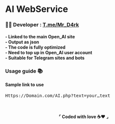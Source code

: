 # AI WebService
<h3>👨‍💻 Developer : <a href='https://T.me/Mr_D4rk'>T.me/Mr_D4rk</a></h3>
<h4>
- Linked to the main Open_AI site<br>
- Output as json<br>
- The code is fully optimized<br>
- Need to top up in Open_AI user account<br>
- Suitable for Telegram sites and bots<br>
</h4>
<h3>Usage guide 📚</h3>
<h4>Sample link to use</h4>
<pre>Https://Domain.com/AI.php?text=yourـtext</pre><br>
<h4 align="center">⌜ Coded with love ☕❤ ⌟</h4>
